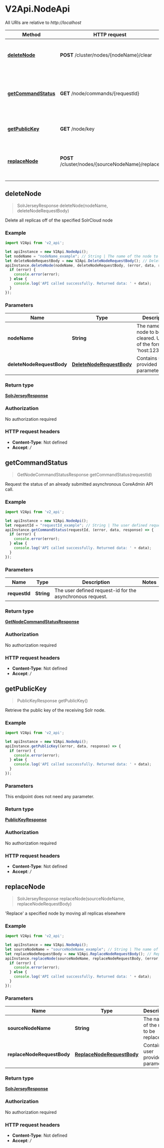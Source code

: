 # V2Api.NodeApi

All URIs are relative to *http://localhost*

Method | HTTP request | Description
------------- | ------------- | -------------
[**deleteNode**](NodeApi.md#deleteNode) | **POST** /cluster/nodes/{nodeName}/clear | Delete all replicas off of the specified SolrCloud node
[**getCommandStatus**](NodeApi.md#getCommandStatus) | **GET** /node/commands/{requestId} | Request the status of an already submitted asynchronous CoreAdmin API call.
[**getPublicKey**](NodeApi.md#getPublicKey) | **GET** /node/key | Retrieve the public key of the receiving Solr node.
[**replaceNode**](NodeApi.md#replaceNode) | **POST** /cluster/nodes/{sourceNodeName}/replace | &#39;Replace&#39; a specified node by moving all replicas elsewhere



## deleteNode

> SolrJerseyResponse deleteNode(nodeName, deleteNodeRequestBody)

Delete all replicas off of the specified SolrCloud node

### Example

```javascript
import V2Api from 'v2_api';

let apiInstance = new V2Api.NodeApi();
let nodeName = "nodeName_example"; // String | The name of the node to be cleared.  Usually of the form 'host:1234_solr'.
let deleteNodeRequestBody = new V2Api.DeleteNodeRequestBody(); // DeleteNodeRequestBody | Contains user provided parameters
apiInstance.deleteNode(nodeName, deleteNodeRequestBody, (error, data, response) => {
  if (error) {
    console.error(error);
  } else {
    console.log('API called successfully. Returned data: ' + data);
  }
});
```

### Parameters


Name | Type | Description  | Notes
------------- | ------------- | ------------- | -------------
 **nodeName** | **String**| The name of the node to be cleared.  Usually of the form &#39;host:1234_solr&#39;. | 
 **deleteNodeRequestBody** | [**DeleteNodeRequestBody**](DeleteNodeRequestBody.md)| Contains user provided parameters | 

### Return type

[**SolrJerseyResponse**](SolrJerseyResponse.md)

### Authorization

No authorization required

### HTTP request headers

- **Content-Type**: Not defined
- **Accept**: */*


## getCommandStatus

> GetNodeCommandStatusResponse getCommandStatus(requestId)

Request the status of an already submitted asynchronous CoreAdmin API call.

### Example

```javascript
import V2Api from 'v2_api';

let apiInstance = new V2Api.NodeApi();
let requestId = "requestId_example"; // String | The user defined request-id for the asynchronous request.
apiInstance.getCommandStatus(requestId, (error, data, response) => {
  if (error) {
    console.error(error);
  } else {
    console.log('API called successfully. Returned data: ' + data);
  }
});
```

### Parameters


Name | Type | Description  | Notes
------------- | ------------- | ------------- | -------------
 **requestId** | **String**| The user defined request-id for the asynchronous request. | 

### Return type

[**GetNodeCommandStatusResponse**](GetNodeCommandStatusResponse.md)

### Authorization

No authorization required

### HTTP request headers

- **Content-Type**: Not defined
- **Accept**: */*


## getPublicKey

> PublicKeyResponse getPublicKey()

Retrieve the public key of the receiving Solr node.

### Example

```javascript
import V2Api from 'v2_api';

let apiInstance = new V2Api.NodeApi();
apiInstance.getPublicKey((error, data, response) => {
  if (error) {
    console.error(error);
  } else {
    console.log('API called successfully. Returned data: ' + data);
  }
});
```

### Parameters

This endpoint does not need any parameter.

### Return type

[**PublicKeyResponse**](PublicKeyResponse.md)

### Authorization

No authorization required

### HTTP request headers

- **Content-Type**: Not defined
- **Accept**: */*


## replaceNode

> SolrJerseyResponse replaceNode(sourceNodeName, replaceNodeRequestBody)

&#39;Replace&#39; a specified node by moving all replicas elsewhere

### Example

```javascript
import V2Api from 'v2_api';

let apiInstance = new V2Api.NodeApi();
let sourceNodeName = "sourceNodeName_example"; // String | The name of the node to be replaced.
let replaceNodeRequestBody = new V2Api.ReplaceNodeRequestBody(); // ReplaceNodeRequestBody | Contains user provided parameters
apiInstance.replaceNode(sourceNodeName, replaceNodeRequestBody, (error, data, response) => {
  if (error) {
    console.error(error);
  } else {
    console.log('API called successfully. Returned data: ' + data);
  }
});
```

### Parameters


Name | Type | Description  | Notes
------------- | ------------- | ------------- | -------------
 **sourceNodeName** | **String**| The name of the node to be replaced. | 
 **replaceNodeRequestBody** | [**ReplaceNodeRequestBody**](ReplaceNodeRequestBody.md)| Contains user provided parameters | 

### Return type

[**SolrJerseyResponse**](SolrJerseyResponse.md)

### Authorization

No authorization required

### HTTP request headers

- **Content-Type**: Not defined
- **Accept**: */*

